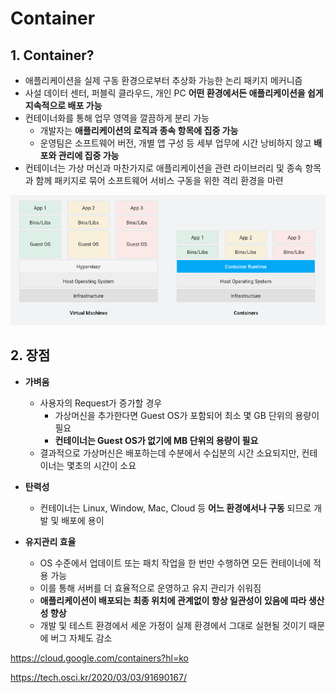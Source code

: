 # Container

## 1. Container?

- 애플리케이션을 실제 구동 환경으로부터 추상화 가능한 논리 패키지 메커니즘
- 사설 데이터 센터, 퍼블릭 클라우드, 개인 PC **어떤 환경에서든 애플리케이션을 쉽게 지속적으로 배포 가능**
- 컨테이너화를 통해 업무 영역을 깔끔하게 분리 가능
  - 개발자는 **애플리케이션의 로직과 종속 항목에 집중 가능**
  - 운영팀은 소프트웨어 버전, 개별 앱 구성 등 세부 업무에 시간 낭비하지 않고 **배포와 관리에 집중 가능**
- 컨테이너는 가상 머신과 마찬가지로 애플리케이션을 관련 라이브러리 및 종속 항목과 함께 패키지로 묶어 소프트웨어 서비스 구동을 위한 격리 환경을 마련

![image-20210410135814789](README.assets/image-20210410135814789.png)

## 2. 장점

- **가벼움**
  - 사용자의 Request가 증가할 경우
    - 가상머신을 추가한다면 Guest OS가 포함되어 최소 몇 GB 단위의 용량이 필요
    - **컨테이너는 Guest OS가 없기에 MB 단위의 용량이 필요**
  - 결과적으로 가상머신은 배포하는데 수분에서 수십분의 시간 소요되지만, 컨테이너는 몇초의 시간이 소요

- **탄력성**
  - 컨테이너는 Linux, Window, Mac, Cloud 등 **어느 환경에서나 구동** 되므로 개발 및 배포에 용이
- **유지관리 효율**
  - OS 수준에서 업데이트 또는 패치 작업을 한 번만 수행하면 모든 컨테이너에 적용 가능
  - 이를 통해 서버를 더 효율적으로 운영하고 유지 관리가 쉬워짐
  - **애플리케이션이 배포되는 최종 위치에 관계없이 항상 일관성이 있음에 따라 생산성 향상**
  - 개발 및 테스트 환경에서 세운 가정이 실제 환경에서 그대로 실현될 것이기 때문에 버그 자체도 감소



https://cloud.google.com/containers?hl=ko

https://tech.osci.kr/2020/03/03/91690167/